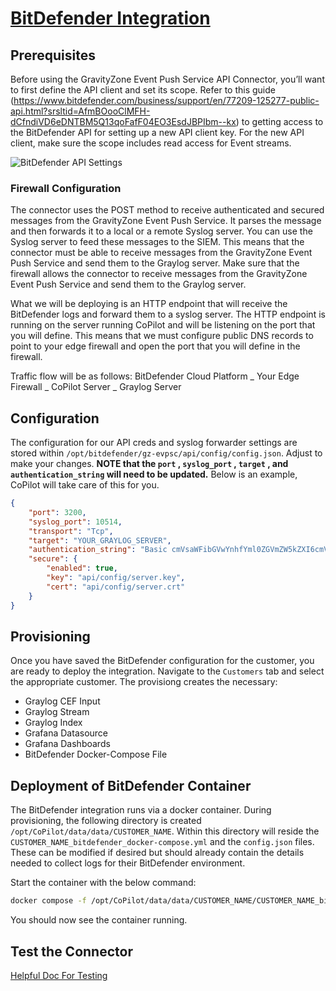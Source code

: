 # [BitDefender Integration](https://www.bitdefender.com/business/support/en/77209-144080-build-an-event-push-service-api-connector-for-cef-standard.html)

## Prerequisites

Before using the GravityZone Event Push Service API Connector, you’ll want to first define the API client and set its scope. Refer to this guide (https://www.bitdefender.com/business/support/en/77209-125277-public-api.html?srsltid=AfmBOooClMFH-dCfndiVD6eDNTBM5Q13qoFafF04EO3EsdJBPIbm--kx) to getting access to the BitDefender API for setting up a new API client key. For the new API client, make sure the scope includes read access for Event streams.

![BitDefender API Settings](/images/bitdefender/bitdefender_api_key.png)

### Firewall Configuration

The connector uses the POST method to receive authenticated and secured messages from the GravityZone Event Push Service. It parses the message and then forwards it to a local or a remote Syslog server. You can use the Syslog server to feed these messages to the SIEM. This means that the connector must be able to receive messages from the GravityZone Event Push Service and send them to the Graylog server. Make sure that the firewall allows the connector to receive messages from the GravityZone Event Push Service and send them to the Graylog server.

What we will be deploying is an HTTP endpoint that will receive the BitDefender logs and forward them to a syslog server. The HTTP endpoint is running on the server running CoPilot and will be listening on the port that you will define. This means that we must configure public DNS records to point to your edge firewall and open the port that you will define in the firewall.

Traffic flow will be as follows:
BitDefender Cloud Platform _ Your Edge Firewall _ CoPilot Server _ Graylog Server

## Configuration

The configuration for our API creds and syslog forwarder settings are stored within `/opt/bitdefender/gz-evpsc/api/config/config.json`. Adjust to make your changes. **NOTE that the `port` , `syslog_port` , `target` , and `authentication_string` will need to be updated.** Below is an example, CoPilot will take care of this for you.

```json
{
	"port": 3200,
	"syslog_port": 10514,
	"transport": "Tcp",
	"target": "YOUR_GRAYLOG_SERVER",
	"authentication_string": "Basic cmVsaWFibGVwYnhfYml0ZGVmZW5kZXI6cmVsaWFibGVwYnhfYml0ZGVmZW5kZXI=",
	"secure": {
		"enabled": true,
		"key": "api/config/server.key",
		"cert": "api/config/server.crt"
	}
}
```

## Provisioning

Once you have saved the BitDefender configuration for the customer, you are ready to deploy the integration. Navigate to the `Customers` tab and select the appropriate customer. The provisiong creates the necessary:

-   Graylog CEF Input
-   Graylog Stream
-   Graylog Index
-   Grafana Datasource
-   Grafana Dashboards
-   BitDefender Docker-Compose File

## Deployment of BitDefender Container

The BitDefender integration runs via a docker container. During provisioning, the following directory is created `/opt/CoPilot/data/data/CUSTOMER_NAME`. Within this directory will reside the `CUSTOMER_NAME_bitdefender_docker-compose.yml` and the `config.json` files. These can be modified if desired but should already contain the details needed to collect logs for their BitDefender environment.

Start the container with the below command:

```bash
docker compose -f /opt/CoPilot/data/data/CUSTOMER_NAME/CUSTOMER_NAME_bitdefender_docker-compose.yml up -d
```

You should now see the container running.

## Test the Connector

[Helpful Doc For Testing](https://support.netenrich.com/hc/en-us/articles/10833633251869-Bitdefender-Gravity-Zone-Cloud-integration#:~:text=155.173,Configure%20Chronicle%20Forwarder)
